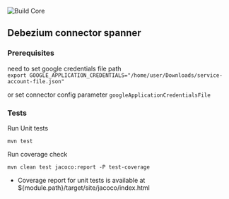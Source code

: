 ![Build Core](https://github.com/debezium/debezium-connector-spanner/actions/workflows/maven.yml/badge.svg)

## Debezium connector spanner

### Prerequisites

need to set google credentials file path \
`export GOOGLE_APPLICATION_CREDENTIALS="/home/user/Downloads/service-account-file.json"`

or set connector config parameter `googleApplicationCredentialsFile`

### Tests

Run Unit tests
```
mvn test
```

Run coverage check
```
mvn clean test jacoco:report -P test-coverage
```

- Coverage report for unit tests is available at ${module.path}/target/site/jacoco/index.html
